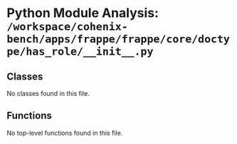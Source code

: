 # Python Module Analysis: `/workspace/cohenix-bench/apps/frappe/frappe/core/doctype/has_role/__init__.py`

## Classes

No classes found in this file.


## Functions

No top-level functions found in this file.
